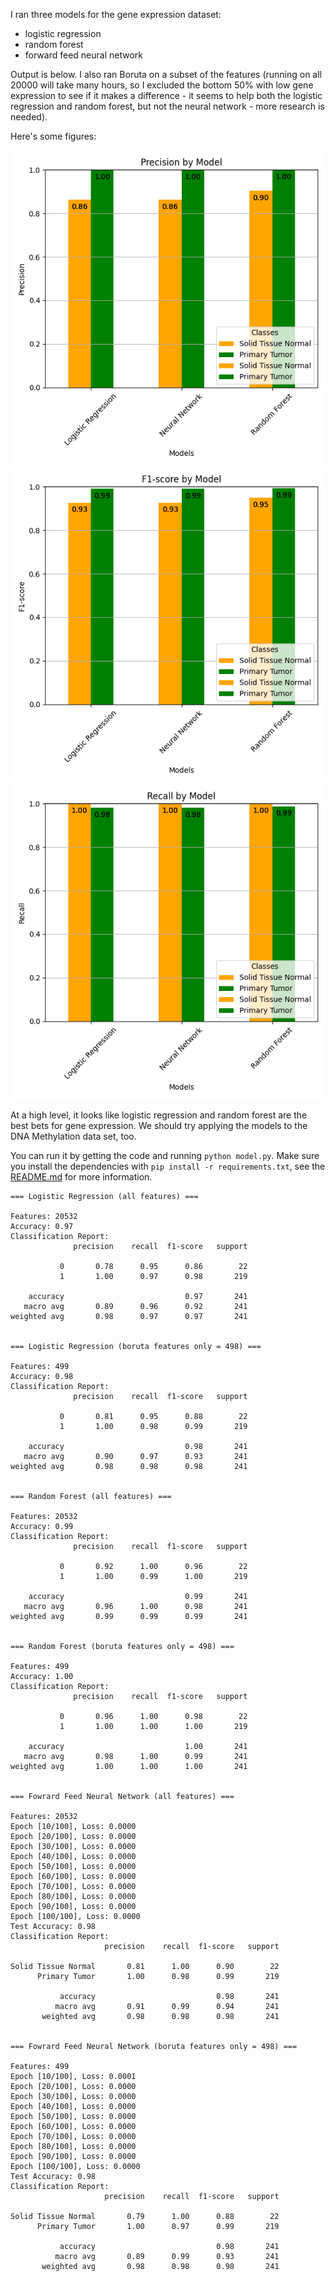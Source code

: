 I ran three models for the gene expression dataset:

- logistic regression
- random forest
- forward feed neural network

Output is below. I also ran Boruta on a subset of the features (running on all 20000 will take many hours, so I excluded the bottom 50% with low gene expression to see if it makes a difference - it seems to help both the logistic regression and random forest, but not the neural network - more research is needed).

Here's some figures:

![](./figs/Precision.png)
![](./figs/F1-score.png)
![](./figs/Recall.png)

At a high level, it looks like logistic regression and random forest are the best bets for gene expression. We should try applying the models to the DNA Methylation data set, too.

You can run it by getting the code and running `python model.py`. Make sure you install the dependencies with `pip install -r requirements.txt`, see the [README.md]('./README.md') for more information.


```
=== Logistic Regression (all features) ===

Features: 20532
Accuracy: 0.97
Classification Report:
              precision    recall  f1-score   support

           0       0.78      0.95      0.86        22
           1       1.00      0.97      0.98       219

    accuracy                           0.97       241
   macro avg       0.89      0.96      0.92       241
weighted avg       0.98      0.97      0.97       241


=== Logistic Regression (boruta features only = 498) ===

Features: 499
Accuracy: 0.98
Classification Report:
              precision    recall  f1-score   support

           0       0.81      0.95      0.88        22
           1       1.00      0.98      0.99       219

    accuracy                           0.98       241
   macro avg       0.90      0.97      0.93       241
weighted avg       0.98      0.98      0.98       241


=== Random Forest (all features) ===

Features: 20532
Accuracy: 0.99
Classification Report:
              precision    recall  f1-score   support

           0       0.92      1.00      0.96        22
           1       1.00      0.99      1.00       219

    accuracy                           0.99       241
   macro avg       0.96      1.00      0.98       241
weighted avg       0.99      0.99      0.99       241


=== Random Forest (boruta features only = 498) ===

Features: 499
Accuracy: 1.00
Classification Report:
              precision    recall  f1-score   support

           0       0.96      1.00      0.98        22
           1       1.00      1.00      1.00       219

    accuracy                           1.00       241
   macro avg       0.98      1.00      0.99       241
weighted avg       1.00      1.00      1.00       241


=== Fowrard Feed Neural Network (all features) ===

Features: 20532
Epoch [10/100], Loss: 0.0000
Epoch [20/100], Loss: 0.0000
Epoch [30/100], Loss: 0.0000
Epoch [40/100], Loss: 0.0000
Epoch [50/100], Loss: 0.0000
Epoch [60/100], Loss: 0.0000
Epoch [70/100], Loss: 0.0000
Epoch [80/100], Loss: 0.0000
Epoch [90/100], Loss: 0.0000
Epoch [100/100], Loss: 0.0000
Test Accuracy: 0.98
Classification Report:
                     precision    recall  f1-score   support

Solid Tissue Normal       0.81      1.00      0.90        22
      Primary Tumor       1.00      0.98      0.99       219

           accuracy                           0.98       241
          macro avg       0.91      0.99      0.94       241
       weighted avg       0.98      0.98      0.98       241


=== Fowrard Feed Neural Network (boruta features only = 498) ===

Features: 499
Epoch [10/100], Loss: 0.0001
Epoch [20/100], Loss: 0.0000
Epoch [30/100], Loss: 0.0000
Epoch [40/100], Loss: 0.0000
Epoch [50/100], Loss: 0.0000
Epoch [60/100], Loss: 0.0000
Epoch [70/100], Loss: 0.0000
Epoch [80/100], Loss: 0.0000
Epoch [90/100], Loss: 0.0000
Epoch [100/100], Loss: 0.0000
Test Accuracy: 0.98
Classification Report:
                     precision    recall  f1-score   support

Solid Tissue Normal       0.79      1.00      0.88        22
      Primary Tumor       1.00      0.97      0.99       219

           accuracy                           0.98       241
          macro avg       0.89      0.99      0.93       241
       weighted avg       0.98      0.98      0.98       241

```
